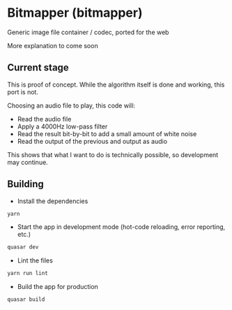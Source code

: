 # Bitmapper (bitmapper)

Generic image file container / codec, ported for the web

More explanation to come soon

## Current stage

This is proof of concept. While the algorithm itself is done and working, this port is not.

Choosing an audio file to play, this code will:

* Read the audio file
* Apply a 4000Hz low-pass filter
* Read the result bit-by-bit to add a small amount of white noise
* Read the output of the previous and output as audio

This shows that what I want to do is technically possible, so development may continue.</p>

## Building

* Install the dependencies
```bash
yarn
```

* Start the app in development mode (hot-code reloading, error reporting, etc.)
```bash
quasar dev
```

* Lint the files
```bash
yarn run lint
```

* Build the app for production
```bash
quasar build
```
